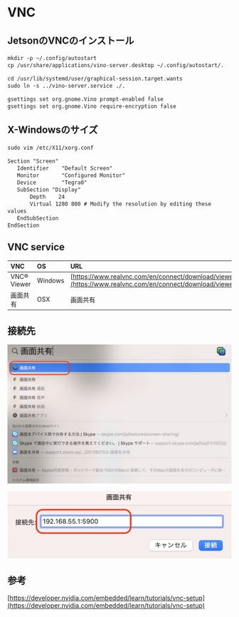# VNC

## JetsonのVNCのインストール

```
mkdir -p ~/.config/autostart
cp /usr/share/applications/vino-server.desktop ~/.config/autostart/.
```

```
cd /usr/lib/systemd/user/graphical-session.target.wants
sudo ln -s ../vino-server.service ./.
```

```
gsettings set org.gnome.Vino prompt-enabled false
gsettings set org.gnome.Vino require-encryption false
```

## X-Windowsのサイズ

```
sudo vim /etc/X11/xorg.conf
```

```
Section "Screen"
   Identifier    "Default Screen"
   Monitor       "Configured Monitor"
   Device        "Tegra0"
   SubSection "Display"
       Depth    24
       Virtual 1280 800 # Modify the resolution by editing these values
   EndSubSection
EndSection
```

## VNC service

|VNC|OS|URL|
|:--|:--|:--|
|VNC® Viewer | Windows|[https://www.realvnc.com/en/connect/download/viewer/](https://www.realvnc.com/en/connect/download/viewer/) |
|画面共有|OSX|画面共有|


## 接続先

![](./img/screen001.jpg)

![](./img/screen002.jpg)

## 参考

[https://developer.nvidia.com/embedded/learn/tutorials/vnc-setup](https://developer.nvidia.com/embedded/learn/tutorials/vnc-setup)